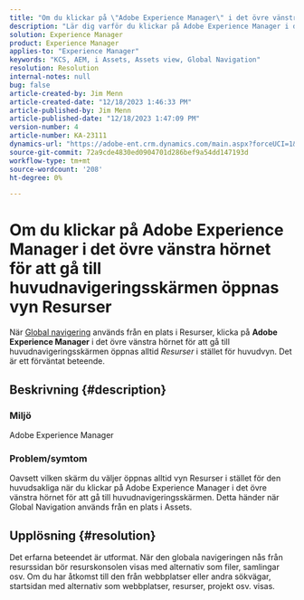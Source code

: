 ```yaml
---
title: "Om du klickar på \"Adobe Experience Manager\" i det övre vänstra hörnet för att gå till huvudnavigeringsskärmen öppnas vyn \"Resurser\""
description: "Lär dig varför du klickar på Adobe Experience Manager i det övre vänstra hörnet för att öppna resursvyn istället för den huvudsakliga."
solution: Experience Manager
product: Experience Manager
applies-to: "Experience Manager"
keywords: "KCS, AEM, i Assets, Assets view, Global Navigation"
resolution: Resolution
internal-notes: null
bug: false
article-created-by: Jim Menn
article-created-date: "12/18/2023 1:46:33 PM"
article-published-by: Jim Menn
article-published-date: "12/18/2023 1:47:09 PM"
version-number: 4
article-number: KA-23111
dynamics-url: "https://adobe-ent.crm.dynamics.com/main.aspx?forceUCI=1&pagetype=entityrecord&etn=knowledgearticle&id=4d765ed5-ab9d-ee11-be37-6045bd006268"
source-git-commit: 72a9cde4830ed0904701d286bef9a54dd147193d
workflow-type: tm+mt
source-wordcount: '208'
ht-degree: 0%

---
```


# Om du klickar på Adobe Experience Manager i det övre vänstra hörnet för att gå till huvudnavigeringsskärmen öppnas vyn Resurser


När [Global navigering](https://experienceleague.adobe.com/docs/experience-manager-cloud-service/content/sites/authoring/getting-started/basic-handling.html?lang=en#global-navigation) används från en plats i Resurser, klicka på <b>Adobe Experience Manager</b> i det övre vänstra hörnet för att gå till huvudnavigeringsskärmen öppnas alltid *Resurser* i stället för huvudvyn. Det är ett förväntat beteende.

## Beskrivning {#description}


### Miljö

Adobe Experience Manager

### Problem/symtom

Oavsett vilken skärm du väljer öppnas alltid vyn Resurser i stället för den huvudsakliga när du klickar på Adobe Experience Manager i det övre vänstra hörnet för att gå till huvudnavigeringsskärmen. Detta händer när Global Navigation används från en plats i Assets.


## Upplösning {#resolution}


Det erfarna beteendet är utformat. När den globala navigeringen nås från resurssidan bör resurskonsolen visas med alternativ som filer, samlingar osv. Om du har åtkomst till den från webbplatser eller andra sökvägar, startsidan med alternativ som webbplatser, resurser, projekt osv. visas.
